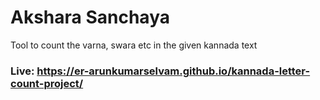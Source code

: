 # Akshara Sanchaya 

Tool to count the varna, swara etc in the given kannada text

### Live: https://er-arunkumarselvam.github.io/kannada-letter-count-project/